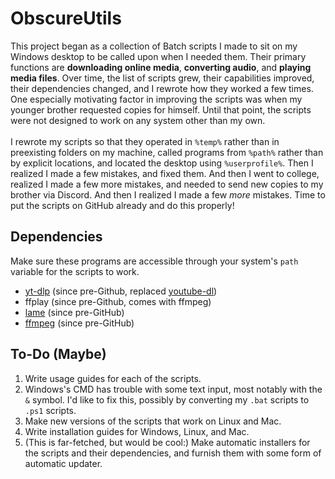 # ObscureUtils
This project began as a collection of Batch scripts I made to sit on my Windows desktop to be called upon when I needed them. Their primary functions are **downloading online media**, **converting audio**, and **playing media files**. Over time, the list of scripts grew, their capabilities improved, their dependencies changed, and I rewrote how they worked a few times. One especially motivating factor in improving the scripts was when my younger brother requested copies for himself. Until that point, the scripts were not designed to work on any system other than my own.\
\
I rewrote my scripts so that they operated in `%temp%` rather than in preexisting folders on my machine, called programs from `%path%` rather than by explicit locations, and located the desktop using `%userprofile%`. Then I realized I made a few mistakes, and fixed them. And then I went to college, realized I made a few more mistakes, and needed to send new copies to my brother via Discord. And then I realized I made a few *more* mistakes. Time to put the scripts on GitHub already and do this properly!

## Dependencies
Make sure these programs are accessible through your system's `path` variable for the scripts to work.
- [yt-dlp](https://github.com/yt-dlp/yt-dlp) (since pre-Github, replaced [youtube-dl](https://github.com/ytdl-org/youtube-dl))
- ffplay (since pre-Github, comes with ffmpeg)
- [lame](https://lame.sourceforge.io/index.php) (since pre-GitHub)
- [ffmpeg](http://ffmpeg.org/) (since pre-GitHub)

## To-Do (Maybe)
1. Write usage guides for each of the scripts.
1. Windows's CMD has trouble with some text input, most notably with the `&` symbol. I'd like to fix this, possibly by converting my `.bat` scripts to `.ps1` scripts.
1. Make new versions of the scripts that work on Linux and Mac.
1. Write installation guides for Windows, Linux, and Mac.
1. (This is far-fetched, but would be cool:) Make automatic installers for the scripts and their dependencies, and furnish them with some form of automatic updater.
